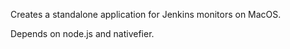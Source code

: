 Creates a standalone application for Jenkins monitors on MacOS.

Depends on node.js and nativefier.
